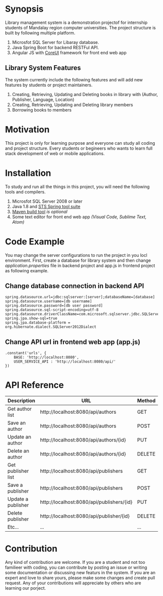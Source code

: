# Synopsis
Library management system is a demonstration projectof for internship students of Mandalay region computer universities. The project structure is built by following multiple platform.
1. Microsfot SQL Server for Libaray database.
2. Java Spring Boot for backend RESTFul API.
3. Angular JS with [CoreUI](http://coreui.io/) framework for front end web app
## Library System Features
The system currently include the following features and will add new features by students or project maintainers.
1. Creating, Retrieving, Updating and Deleting books in library with (Author, Publisher, Language, Location)
2. Creating, Retrieving, Updating and Deleting library members
3. Borrowing books to members

# Motivation
This project is only for learning purpose and everyone can study all coding and project structure. Every students or begineers who wants to learn full stack development of web or mobile applications.

# Installation
To study and run all the things in this project, you will need the following tools and compilers.
1. Microsfot SQL Server 2008 or later
2. Java 1.8 and [STS Spring tool suite](https://spring.io/tools/sts/all)
3. [Maven build tool](https://maven.apache.org/download.cgi) *is optional*
4. Some text editor for front end web app *(Visual Code, Sublime Text, Atom)*

# Code Example
You may change the server configurations to run the project in you locl environment. First, create a database for library system and then change *application.properties* file in backend project and app.js in frontend project as following example.

## Change database connection in backend API

    spring.datasource.url=jdbc:sqlserver:[server];databaseName=[database]
    spring.datasource.username=[db username]
    spring.datasource.password=[db user password]
    spring.datasource.sql-script-encoding=utf-8
    spring.datasource.driverClassName=com.microsoft.sqlserver.jdbc.SQLServerDriver
    spring.jpa.show-sql=true
    spring.jpa.database-platform = org.hibernate.dialect.SQLServer2012Dialect
## Change API url in frontend web app (app.js)
    .constant('urls', {
        BASE: 'http://localhost:8080',
        USER_SERVICE_API : 'http://localhost:8080/api/'
    })
# API Reference
Description|URL|Method
-----------|---|------
Get author list|http://localhost:8080/api/authors|GET
Save an author|http://localhost:8080/api/authors|POST
Update an author|http://localhost:8080/api/authors/{id}|PUT
Delete an author|http://localhost:8080/api/authors/{id}|DELETE
Get publisher list|http://localhost:8080/api/publishers|GET
Save a publisher|http://localhost:8080/api/publishers|POST
Update a publisher|http://localhost:8080/api/publishers/{id}|PUT
Delete publisher|http://localhost:8080/api/publisher/{id}|DELETE
Etc...|...|...

# Contribution
Any kind of contribution are welcome. If you are a student and not too familieer with coding, you can contribute by posting an issue or writing some documentation or discussing new featurs in the system. If you are an expert and love to share yours, please make some changes and create pull request. Any of your contributions will appreciate by others who are learning our porject. 


